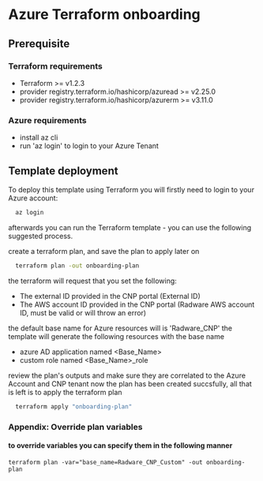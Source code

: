 
# Azure Terraform onboarding

## Prerequisite 
### Terraform requirements
- Terraform >= v1.2.3
- provider registry.terraform.io/hashicorp/azuread >= v2.25.0
- provider registry.terraform.io/hashicorp/azurerm >= v3.11.0

### Azure requirements
- install az cli
- run 'az login' to login to your Azure Tenant

## Template deployment

To deploy this template using Terraform you will firstly need to login to your Azure account:

```bash
  az login
```

afterwards you can run the Terraform template - you can use the following suggested process.

create a terraform plan, and save the plan to apply later on

```bash
  terraform plan -out onboarding-plan 
```

the terraform will request that you set the following:
- The external ID provided in the CNP portal (External ID)
- The AWS account ID provided in the CNP portal (Radware AWS account ID, must be valid or will throw an error)

the default base name for Azure resources will is 'Radware_CNP'
the template will generate the following resources with the base name
- azure AD application named <Base_Name>
- custom role named <Base_Name>_role

review the plan's outputs and make sure they are correlated to the Azure Account and CNP tenant
now the plan has been created succsfully, all that is left is to apply the terraform plan

```bash
  terraform apply "onboarding-plan"
```

### Appendix: Override plan variables
#### to override variables you can specify them in the following manner

```
terraform plan -var="base_name=Radware_CNP_Custom" -out onboarding-plan 
```
